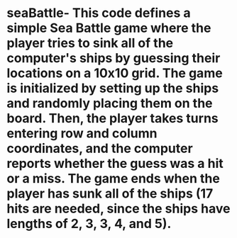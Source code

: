 # seaBattle- This code defines a simple Sea Battle game where the player tries to sink all of the computer's ships by guessing their locations on a 10x10 grid. The game is initialized by setting up the ships and randomly placing them on the board. Then, the player takes turns entering row and column coordinates, and the computer reports whether the guess was a hit or a miss. The game ends when the player has sunk all of the ships (17 hits are needed, since the ships have lengths of 2, 3, 3, 4, and 5).
